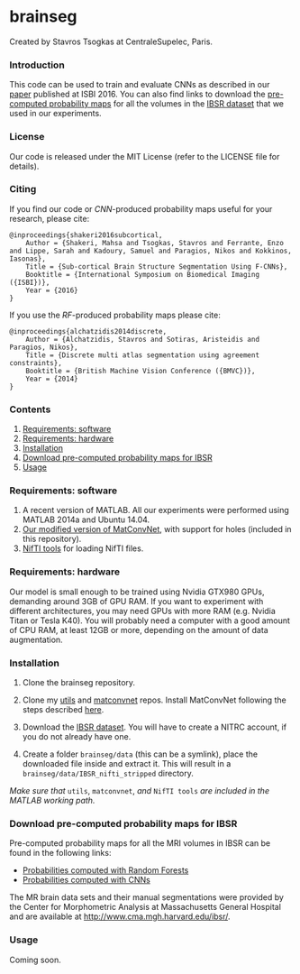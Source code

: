 # brainseg

Created by Stavros Tsogkas at CentraleSupelec, Paris.

### Introduction

This code can be used to train and evaluate CNNs as described in our [paper](https://hal.archives-ouvertes.fr/hal-01265500v1) published at ISBI 2016. You can also find links to download the [pre-computed probability maps](#download) for all the volumes in the [IBSR dataset](https://www.nitrc.org/frs/?group_id=48) that we used in our experiments. 

### License

Our code is released under the MIT License (refer to the LICENSE file for details).

### Citing 

If you find our code or *CNN*-produced probability maps useful for your research, please cite:

    @inproceedings{shakeri2016subcortical,
        Author = {Shakeri, Mahsa and Tsogkas, Stavros and Ferrante, Enzo and Lippe, Sarah and Kadoury, Samuel and Paragios, Nikos and Kokkinos, Iasonas},
        Title = {Sub-cortical Brain Structure Segmentation Using F-CNNs},
        Booktitle = {International Symposium on Biomedical Imaging ({ISBI})},
        Year = {2016}
    }
  
If you use the *RF*-produced probability maps please cite:

    @inproceedings{alchatzidis2014discrete,
        Author = {Alchatzidis, Stavros and Sotiras, Aristeidis and Paragios, Nikos},
        Title = {Discrete multi atlas segmentation using agreement constraints},
        Booktitle = {British Machine Vision Conference ({BMVC})},
        Year = {2014}
    }

    
### Contents
1. [Requirements: software](#requirements-software)
2. [Requirements: hardware](#requirements-hardware)
3. [Installation](#installation)
4. [Download pre-computed probability maps for IBSR](#download)
5. [Usage](#usage)

### Requirements: software

1. A recent version of MATLAB. All our experiments were performed using MATLAB 2014a and Ubuntu 14.04.
2. [Our modified version of MatConvNet](https://github.com/tsogkas/matconvnet), with support for holes (included in this repository). 
3. [NifTI tools](http://www.mathworks.com/matlabcentral/fileexchange/8797-tools-for-nifti-and-analyze-image) for loading NifTI files.

### Requirements: hardware

Our model is small enough to be trained using Nvidia GTX980 GPUs, demanding around 3GB of GPU RAM. If you want to experiment with different architectures, you may need GPUs with more RAM (e.g. Nvidia Titan or Tesla K40). You will probably need a computer with a good amount of CPU RAM, at least 12GB or more, depending on the amount of data augmentation. 

### Installation

1. Clone the brainseg repository.
  
2. Clone my [utils](https://github.com/tsogkas/utils) and [matconvnet](https://github.com/tsogkas/matconvnet) repos. Install MatConvNet following the steps described [here](http://www.vlfeat.org/matconvnet/install/).

3. Download the [IBSR dataset](https://www.nitrc.org/frs/?group_id=48). You will have to create a NITRC account, if you do not already have one.

4. Create a folder `brainseg/data` (this can be a symlink), place the downloaded file inside and extract it. This will result in a `brainseg/data/IBSR_nifti_stripped` directory. 

_Make sure that_ `utils`, `matconvnet`, _and_ `NifTI tools` _are included in the MATLAB working path._ 

### Download pre-computed probability maps for IBSR <a name="download"></a>

Pre-computed probability maps for all the MRI volumes in IBSR can be found in the following links:
	
- [Probabilities computed with Random Forests](http://cvn.ecp.fr/data/brainsegm/RF_prob.zip)
- [Probabilities computed with CNNs](http://cvn.ecp.fr/data/brainsegm/cnn_prob_nii.zip)

The MR brain data sets and their manual segmentations were provided by the Center for Morphometric Analysis at Massachusetts General Hospital and are available at http://www.cma.mgh.harvard.edu/ibsr/.

### Usage

Coming soon.
